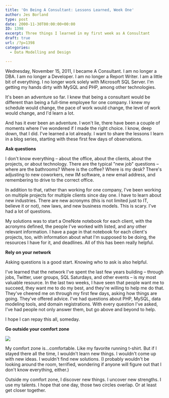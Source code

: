 ```yaml
---
title: 'On Being A Consultant: Lessons Learned, Week One'
author: Jes Borland
type: post
date: 2000-11-30T00:00:00+00:00
ID: 1398
excerpt: Three things I learned in my first week as A Consultant
draft: true
url: /?p=1398
categories:
  - Data Modelling and Design

---
```

Wednesday, November 15, 2011, I became A Consultant. I am no longer a DBA. I am no longer a Developer. I am no longer a Report Writer. I am a little bit of everything. I no longer work solely with Microsoft SQL Server. I'm getting my hands dirty with MySQL and PHP, among other technologies. 

It's been an adventure so far. I knew that being a consultant would be different than being a full-time employee for one company. I knew my schedule would change, the pace of work would change, the level of work would change, and I'd learn a lot. 

And has it ever been an adventure. I won't lie, there have been a couple of moments where I've wondered if I made the right choice. I know, deep down, that I did. I've learned a lot already. I want to share the lessons I learn in a blog series, starting with these first few days of observations. 

**Ask questions** 

I don't know everything – about the office, about the clients, about the projects, or about technology. There are the typical "new job" questions – where are the bathrooms? Where is the coffee? Where is my desk? There's adjusting to new coworkers, new IM software, a new email address, and remembering to drive to the correct office. 

In addition to that, rather than working for one company, I've been working on multiple projects for multiple clients since day one. I have to learn about new industries. There are new acronyms (this is not limited just to IT, believe it or not), new laws, and new business models. This is scary. I've had a lot of questions. 

My solutions was to start a OneNote notebook for each client, with the acronyms defined, the people I've worked with listed, and any other relevant information. I have a page in that notebook for each client's projects, too, with information about what I'm supposed to be doing, the resources I have for it, and deadlines. All of this has been really helpful. 

**Rely on your network** 

Asking questions is a good start. Knowing who to ask is also helpful. 

I've learned that the network I've spent the last few years building – through jobs, Twitter, user groups, SQL Saturdays, and other events – is my most valuable resource. In the last two weeks, I have seen that people want me to succeed, they want me to do my best, and they're willing to help me do that. They've cheered me on through my first few days, asking how things are going. They've offered advice. I've had questions about PHP, MySQL, data modeling tools, and domain registrations. With every question I've asked, I've had people not only answer them, but go above and beyond to help. 

I hope I can repay this all, someday. 

**Go outside your comfort zone** 

![][1]

My comfort zone is...comfortable. Like my favorite running t-shirt. But if I stayed there all the time, I wouldn't learn new things. I wouldn't come up with new ideas. I wouldn't find new solutions. (I probably wouldn't be looking around the room, terrified, wondering if anyone will figure out that I don't know everything, either.) 

Outside my comfort zone, I discover new things. I uncover new strengths. I use my talents. I hope that one day, those two circles overlap. Or at least get closer together.

 [1]: https://lessthandot.z19.web.core.windows.net/wp-content/uploads/users/grrlgeek/your-comfort-zone.jpg?mtime=1322622240 ""